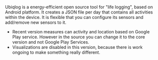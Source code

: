 Ubiqlog is a energy-efficient open source tool for "life logging", based on Android platform. It creates a JSON file per day that contains all activities within the device. It is flexible that you can configure its sensors and add/remove new sensors to it.
-	Recent version measures can activity and location based on Google Play service. However in the source you can change it to the core version and not Google Play Services. 
-	Visualizations are disabled in this version, because there is work ongoing to make something really different.
